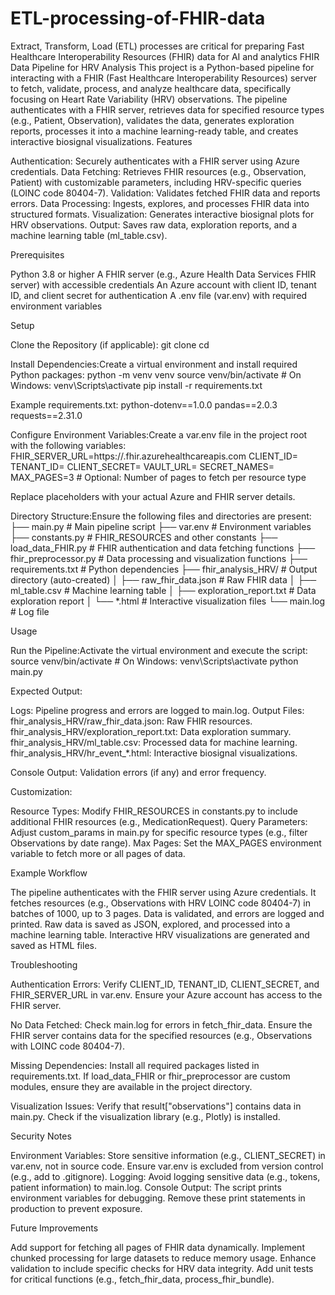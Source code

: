 # ETL-processing-of-FHIR-data
Extract, Transform, Load (ETL) processes are critical for preparing Fast Healthcare Interoperability Resources (FHIR) data for AI and analytics
FHIR Data Pipeline for HRV Analysis
This project is a Python-based pipeline for interacting with a FHIR (Fast Healthcare Interoperability Resources) server to fetch, validate, process, and analyze healthcare data, specifically focusing on Heart Rate Variability (HRV) observations. The pipeline authenticates with a FHIR server, retrieves data for specified resource types (e.g., Patient, Observation), validates the data, generates exploration reports, processes it into a machine learning-ready table, and creates interactive biosignal visualizations.
Features

Authentication: Securely authenticates with a FHIR server using Azure credentials.
Data Fetching: Retrieves FHIR resources (e.g., Observation, Patient) with customizable parameters, including HRV-specific queries (LOINC code 80404-7).
Validation: Validates fetched FHIR data and reports errors.
Data Processing: Ingests, explores, and processes FHIR data into structured formats.
Visualization: Generates interactive biosignal plots for HRV observations.
Output: Saves raw data, exploration reports, and a machine learning table (ml_table.csv).

Prerequisites

Python 3.8 or higher
A FHIR server (e.g., Azure Health Data Services FHIR server) with accessible credentials
An Azure account with client ID, tenant ID, and client secret for authentication
A .env file (var.env) with required environment variables

Setup

Clone the Repository (if applicable):
git clone <repository-url>
cd <repository-directory>


Install Dependencies:Create a virtual environment and install required Python packages:
python -m venv venv
source venv/bin/activate  # On Windows: venv\Scripts\activate
pip install -r requirements.txt

Example requirements.txt:
python-dotenv==1.0.0
pandas==2.0.3
requests==2.31.0


Configure Environment Variables:Create a var.env file in the project root with the following variables:
FHIR_SERVER_URL=https://<your-fhir-server>.fhir.azurehealthcareapis.com
CLIENT_ID=<your-azure-client-id>
TENANT_ID=<your-azure-tenant-id>
CLIENT_SECRET=<your-azure-client-secret>
VAULT_URL=<optional-vault-url>
SECRET_NAMES=<optional-secret-names>
MAX_PAGES=3  # Optional: Number of pages to fetch per resource type

Replace placeholders with your actual Azure and FHIR server details.

Directory Structure:Ensure the following files and directories are present:
├── main.py                # Main pipeline script
├── var.env                # Environment variables
├── constants.py           # FHIR_RESOURCES and other constants
├── load_data_FHIR.py      # FHIR authentication and data fetching functions
├── fhir_preprocessor.py   # Data processing and visualization functions
├── requirements.txt       # Python dependencies
├── fhir_analysis_HRV/     # Output directory (auto-created)
│   ├── raw_fhir_data.json # Raw FHIR data
│   ├── ml_table.csv       # Machine learning table
│   ├── exploration_report.txt # Data exploration report
│   └── *.html             # Interactive visualization files
└── main.log               # Log file



Usage

Run the Pipeline:Activate the virtual environment and execute the script:
source venv/bin/activate  # On Windows: venv\Scripts\activate
python main.py


Expected Output:

Logs: Pipeline progress and errors are logged to main.log.
Output Files:
fhir_analysis_HRV/raw_fhir_data.json: Raw FHIR resources.
fhir_analysis_HRV/exploration_report.txt: Data exploration summary.
fhir_analysis_HRV/ml_table.csv: Processed data for machine learning.
fhir_analysis_HRV/hr_event_*.html: Interactive biosignal visualizations.


Console Output: Validation errors (if any) and error frequency.


Customization:

Resource Types: Modify FHIR_RESOURCES in constants.py to include additional FHIR resources (e.g., MedicationRequest).
Query Parameters: Adjust custom_params in main.py for specific resource types (e.g., filter Observations by date range).
Max Pages: Set the MAX_PAGES environment variable to fetch more or all pages of data.



Example Workflow

The pipeline authenticates with the FHIR server using Azure credentials.
It fetches resources (e.g., Observations with HRV LOINC code 80404-7) in batches of 1000, up to 3 pages.
Data is validated, and errors are logged and printed.
Raw data is saved as JSON, explored, and processed into a machine learning table.
Interactive HRV visualizations are generated and saved as HTML files.

Troubleshooting

Authentication Errors:
Verify CLIENT_ID, TENANT_ID, CLIENT_SECRET, and FHIR_SERVER_URL in var.env.
Ensure your Azure account has access to the FHIR server.


No Data Fetched:
Check main.log for errors in fetch_fhir_data.
Ensure the FHIR server contains data for the specified resources (e.g., Observations with LOINC code 80404-7).


Missing Dependencies:
Install all required packages listed in requirements.txt.
If load_data_FHIR or fhir_preprocessor are custom modules, ensure they are available in the project directory.


Visualization Issues:
Verify that result["observations"] contains data in main.py.
Check if the visualization library (e.g., Plotly) is installed.



Security Notes

Environment Variables: Store sensitive information (e.g., CLIENT_SECRET) in var.env, not in source code. Ensure var.env is excluded from version control (e.g., add to .gitignore).
Logging: Avoid logging sensitive data (e.g., tokens, patient information) to main.log.
Console Output: The script prints environment variables for debugging. Remove these print statements in production to prevent exposure.

Future Improvements

Add support for fetching all pages of FHIR data dynamically.
Implement chunked processing for large datasets to reduce memory usage.
Enhance validation to include specific checks for HRV data integrity.
Add unit tests for critical functions (e.g., fetch_fhir_data, process_fhir_bundle).

